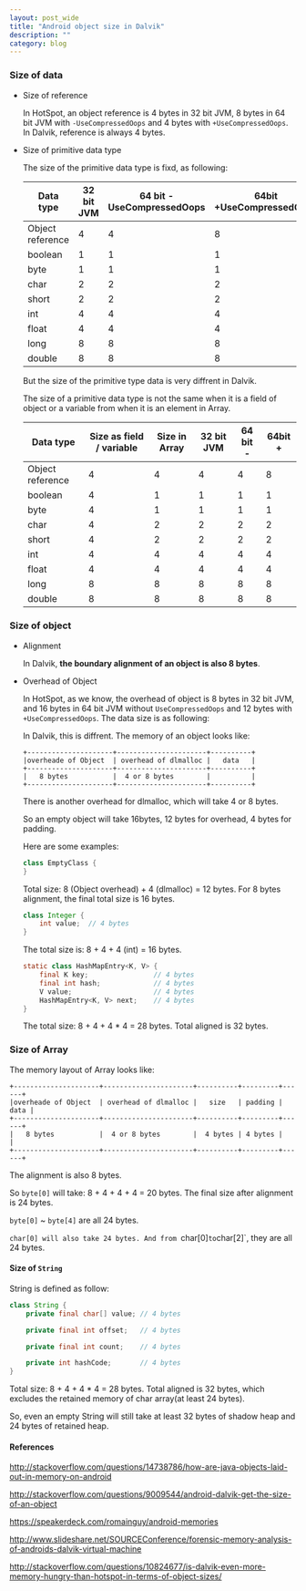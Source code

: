 ```yaml
---
layout: post_wide
title: "Android object size in Dalvik"
description: ""
category: blog
---
```


### Size of data

* Size of reference 

    In HotSpot, an object reference is 4 bytes in 32 bit JVM, 8 bytes in 64 bit JVM with `-UseCompressedOops` and 4 bytes with `+UseCompressedOops`. In Dalvik, reference is always 4 bytes.

* Size of primitive data type

    The size of the primitive data type is fixd, as following:

    |Data type          | 32 bit JVM | 64 bit -UseCompressedOops | 64bit +UseCompressedOops |
    |---|---|---|---|
    |Object reference   | 4 | 4 | 8 |
    |boolean            | 1 | 1 | 1 |
    |byte               | 1 | 1 | 1 |
    |char               | 2 | 2 | 2 |
    |short              | 2 | 2 | 2 |
    |int                | 4 | 4 | 4 |
    |float              | 4 | 4 | 4 |
    |long               | 8 | 8 | 8 |
    |double             | 8 | 8 | 8 |

    But the size of the primitive type data is very diffrent in Dalvik. 

    The size of a primitive data type is not the same when it is a field of object or a variable from when it is an element in Array.

    |Data type          | Size as field / variable | Size in Array | 32 bit JVM | 64 bit - | 64bit + |
    |---|---|---|---|---|---|
    |Object reference   | 4 | 4 | 4 | 4 | 8 |
    |boolean            | 4 | 1 | 1 | 1 | 1 |
    |byte               | 4 | 1 | 1 | 1 | 1 |
    |char               | 4 | 2 | 2 | 2 | 2 |
    |short              | 4 | 2 | 2 | 2 | 2 |
    |int                | 4 | 4 | 4 | 4 | 4 |
    |float              | 4 | 4 | 4 | 4 | 4 |
    |long               | 8 | 8 | 8 | 8 | 8 |
    |double             | 8 | 8 | 8 | 8 | 8 |

### Size of object

*   Alignment

    In Dalvik, **the boundary alignment of an object is also 8 bytes**. 

*   Overhead of Object

    In HotSpot, as we know, the overhead of object is 8 bytes in 32 bit JVM, and 16 bytes in 64 bit JVM without `UseCompressedOops` and 12 bytes with `+UseCompressedOops`. The data size is as following:

    In Dalvik, this is diffrent. The memory of an object looks like:

    ```
    +---------------------+----------------------+----------+
    |overheade of Object  | overhead of dlmalloc |   data   |
    +---------------------+----------------------+----------+
    |   8 bytes           |  4 or 8 bytes        |          |
    +---------------------+----------------------+----------+
    ```

    There is another overhead for dlmalloc, which will take 4 or 8 bytes.

    So an empty object will take 16bytes, 12 bytes for overhead, 4 bytes for padding.

    Here are some examples:

    ```java
    class EmptyClass {
    }
    ```

    Total size: 8 (Object overhead) + 4 (dlmalloc)  = 12 bytes. For 8 bytes alignment, the final total size is 16 bytes.

    ```java
    class Integer {
        int value;  // 4 bytes
    }
    ```

    The total size is: 8 + 4 + 4 (int) = 16 bytes.

    ```java
    static class HashMapEntry<K, V> {
        final K key;                // 4 bytes
        final int hash;             // 4 bytes
        V value;                    // 4 bytes
        HashMapEntry<K, V> next;    // 4 bytes
    }
    ```

    The total size: 8 + 4 + 4 * 4 = 28 bytes. Total aligned is 32 bytes.

### Size of Array

The memory layout of Array looks like:

```
+---------------------+----------------------+----------+---------+------+
|overheade of Object  | overhead of dlmalloc |   size   | padding | data |
+---------------------+----------------------+----------+---------+------+
|   8 bytes           |  4 or 8 bytes        |  4 bytes | 4 bytes |      |
+---------------------+----------------------+----------+---------+------+
```

The alignment is also 8 bytes.

So `byte[0]` will take: 8 + 4 + 4 + 4 = 20 bytes. The final size after alignment is 24 bytes.

`byte[0]` ~ `byte[4]` are all 24 bytes.

`char[0] will also take 24 bytes. And from `char[0]` to `char[2]`, they are all 24 bytes.


#### Size of `String`

String is defined as follow:

```java
class String {
    private final char[] value; // 4 bytes

    private final int offset;   // 4 bytes

    private final int count;    // 4 bytes

    private int hashCode;       // 4 bytes
}
```

Total size: 8 + 4 + 4 * 4 = 28 bytes. Total aligned is 32 bytes, which excludes the retained memory of char array(at least 24 bytes).

So,  even an empty String will still take at least 32 bytes of shadow heap and 24 bytes of retained heap.

#### References

http://stackoverflow.com/questions/14738786/how-are-java-objects-laid-out-in-memory-on-android

http://stackoverflow.com/questions/9009544/android-dalvik-get-the-size-of-an-object

https://speakerdeck.com/romainguy/android-memories

http://www.slideshare.net/SOURCEConference/forensic-memory-analysis-of-androids-dalvik-virtual-machine

http://stackoverflow.com/questions/10824677/is-dalvik-even-more-memory-hungry-than-hotspot-in-terms-of-object-sizes/
